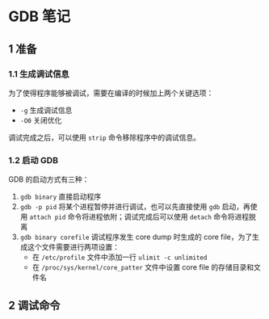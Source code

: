 # GDB 笔记

## 1 准备

### 1.1 生成调试信息

为了使得程序能够被调试，需要在编译的时候加上两个关键选项：

- `-g` 生成调试信息
- `-O0` 关闭优化

调试完成之后，可以使用 `strip` 命令移除程序中的调试信息。

### 1.2 启动 GDB

GDB 的启动方式有三种：

1. `gdb binary` 直接启动程序
2. `gdb -p pid` 将某个进程暂停并进行调试，也可以先直接使用 `gdb` 启动，再使用 `attach pid` 命令将进程依附；调试完成后可以使用 `detach` 命令将进程脱离
3. `gdb binary corefile` 调试程序发生 core dump 时生成的 core file，为了生成这个文件需要进行两项设置：
   - 在 `/etc/profile` 文件中添加一行 `ulimit -c unlimited`
   - 在 `/proc/sys/kernel/core_patter` 文件中设置 core file 的存储目录和文件名

## 2 调试命令



